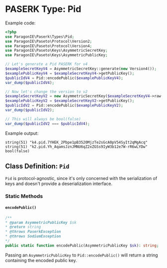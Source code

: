 # PASERK Type: Pid

Example code:

```php
<?php
use ParagonIE\Paserk\Types\Pid;
use ParagonIE\Paseto\Protocol\Version2;
use ParagonIE\Paseto\Protocol\Version4;
use ParagonIE\Paseto\Keys\AsymmetricSecretKey;
use ParagonIE\Paseto\Keys\AsymmetricPublicKey;

// Let's generate a Pid PASERK for v4
$exampleSecretKeyV4 = AsymmetricSecretKey::generate(new Version4());
$examplePublicKeyV4 = $exampleSecretKeyV4->getPublicKey();
$publicIdV4 = Pid::encodePublic($examplePublicKeyV4);
var_dump($publicIdV4);

// Now let's change the version to v2
$exampleSecretKeyV2 = new AsymmetricSecretKey($exampleSecretKeyV4->raw(), new Version2);
$examplePublicKeyV2 = $exampleSecretKeyV2->getPublicKey();
$publicIdV2 = Pid::encodePublic($examplePublicKeyV2);
var_dump($publicIdV2);

// This will always be bool(false)
var_dump($publicIdV2 === $publicIdV4);
```

Example output:

```
string(51) "k4.pid.7YHEK_2Pbpe1pB3520MjzTe2sGcA0pV54SyIt2qMgAcq"
string(51) "k2.pid.Yh_AqamsJznJMNU6qZ2xZGSs9IyW3b12e7W-rR6wLYDw"
bool(false)
```

## Class Definition: `Pid`

`Pid` is protocol-agnostic, since it's only concerned with the serialization
of keys and doesn't provide a deserialization interface.

### Static Methods

#### `encodePublic()`

```php
/**
* @param AsymmetricPublicKey $sk
* @return string
* @throws PaserkException
* @throws SodiumException
*/
public static function encodePublic(AsymmetricPublicKey $sk): string;
```

Passing an `AsymmetricPublicKey` to `Pid::encodePublic()` will return a string containing
the encoded public key.
